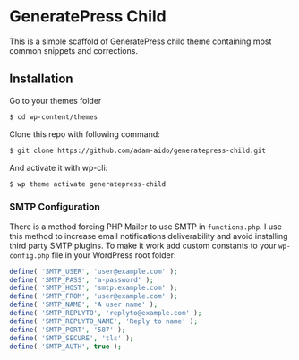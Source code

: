 # GeneratePress Child

This is a simple scaffold of GeneratePress child theme containing most common snippets and corrections.

## Installation

Go to your themes folder

```bash
$ cd wp-content/themes
```

Clone this repo with following command:

```bash
$ git clone https://github.com/adam-aido/generatepress-child.git
```

And activate it with wp-cli:

```bash
$ wp theme activate generatepress-child
```

### SMTP Configuration

There is a method forcing PHP Mailer to use SMTP in `functions.php`. I use this method to increase email notifications deliverability and avoid installing third party SMTP plugins. To make it work add custom constants to your `wp-config.php` file in your WordPress root folder:

```php
define( 'SMTP_USER', 'user@example.com' );
define( 'SMTP_PASS', 'a-password' );
define( 'SMTP_HOST', 'smtp.example.com' );
define( 'SMTP_FROM', 'user@example.com' );
define( 'SMTP_NAME', 'A user name' );
define( 'SMTP_REPLYTO', 'replyto@example.com' );
define( 'SMTP_REPLYTO_NAME', 'Reply to name' );
define( 'SMTP_PORT', '587' );
define( 'SMTP_SECURE', 'tls' );
define( 'SMTP_AUTH', true );
```
